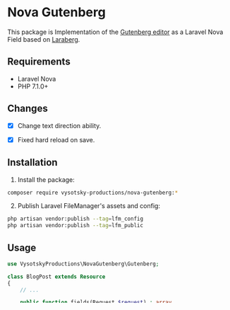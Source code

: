 # Nova Gutenberg
This package is
Implementation of the [Gutenberg editor](https://wordpress.org/gutenberg/) as a Laravel Nova Field based on [Laraberg](https://github.com/VanOns/laraberg).

## Requirements
- Laravel Nova
- PHP 7.1.0+

## Changes
- [X] Change text direction ability.
- [X] Fixed hard reload on save.


## Installation
1. Install the package:
  ```sh
  composer require vysotsky-productions/nova-gutenberg:*
  ```

2. Publish Laravel FileManager's assets and config:
  ```sh
  php artisan vendor:publish --tag=lfm_config
  php artisan vendor:publish --tag=lfm_public
  ```

## Usage
```php
use VysotskyProductions\NovaGutenberg\Gutenberg;

class BlogPost extends Resource
{
    // ...

    public function fields(Request $request) : array
    {
        return [
            // ...
            Gutenberg::make("Content")
                ->direction("rtl"),
            // ...
        ];
    }

    // ...
}
```

### Preview
<img width="1658" alt="Screen Shot 2019-05-22 at 12 30 21 PM" src="https://prnt.sc/p8rjfv">
